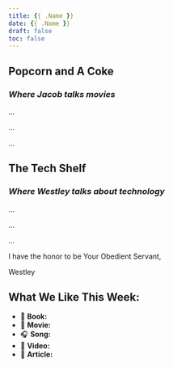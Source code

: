 ```yaml
---
title: {{ .Name }}
date: {{ .Name }}
draft: false
toc: false
---
```

## Popcorn and A Coke
### *Where Jacob talks movies*
...

...

...

## The Tech Shelf
### *Where Westley talks about technology*
...

...

...

I have the honor to be Your Obedient Servant,

Westley

## What We Like This Week:
- &#x1F4D6; **Book:**
- &#x1F3A6; **Movie:**
- &#x1F3A7; **Song:**
- &#x1F4AC; **Video:**
- &#x1F4F0; **Article:**